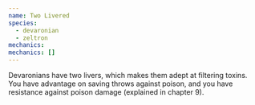```yaml
---
name: Two Livered
species:
  - devaronian
  - zeltron
mechanics:
mechanics: []
---
```

Devaronians have two livers, which makes them adept at filtering toxins. You have advantage on saving throws against poison, and you have resistance against poison damage (explained in chapter 9).
